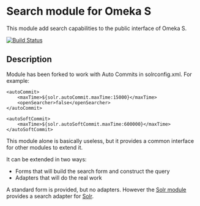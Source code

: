 # Search module for Omeka S

This module add search capabilities to the public interface of Omeka S.

[![Build Status](https://drone.biblibre.com/api/badges/omeka-s/Search/status.svg?ref=refs/heads/master)](https://drone.biblibre.com/omeka-s/Search)

## Description

Module has been forked to work with Auto Commits in solrconfig.xml. For example:

```
<autoCommit>
    <maxTime>${solr.autoCommit.maxTime:15000}</maxTime>
    <openSearcher>false</openSearcher>
</autoCommit>

<autoSoftCommit>
    <maxTime>${solr.autoSoftCommit.maxTime:600000}</maxTime>
</autoSoftCommit>
```

This module alone is basically useless, but it provides a common interface for
other modules to extend it.

It can be extended in two ways:

- Forms that will build the search form and construct the query
- Adapters that will do the real work

A standard form is provided, but no adapters.
However the [Solr module](https://github.com/biblibre/omeka-s-module-Solr)
provides a search adapter for [Solr](https://lucene.apache.org/solr/).
